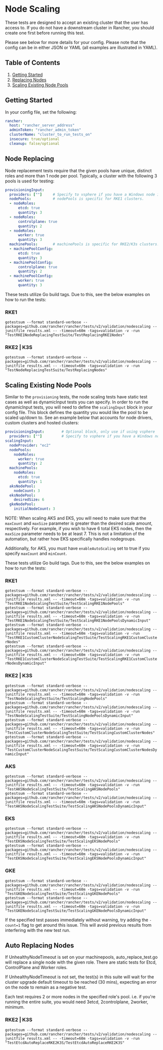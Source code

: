 # Node Scaling

These tests are designed to accept an existing cluster that the user has access to. If you do not have a downstream cluster in Rancher, you should create one first before running this test.

Please see below for more details for your config. Please note that the config can be in either JSON or YAML (all examples are illustrated in YAML).

## Table of Contents
1. [Getting Started](#Getting-Started)
2. [Replacing Nodes](#Node-Replacing)
3. [Scaling Existing Node Pools](#Scaling-Existing-Node-Pools)

## Getting Started
In your config file, set the following:
```yaml
rancher:
  host: "rancher_server_address"
  adminToken: "rancher_admin_token"
  clusterName: "cluster_to_run_tests_on"
  insecure: true/optional
  cleanup: false/optional
```

## Node Replacing
Node replacement tests require that the given pools have unique, distinct roles and more than 1 node per pool. Typically, a cluster with the following 3 pools is used for testing:
```yaml
provisioningInput:
  providers: [""]     # Specify to vsphere if you have a Windows node in your cluster
  nodePools:          # nodePools is specific for RKE1 clusters.
  - nodeRoles:
      etcd: true
      quantity: 3
  - nodeRoles:
      controlplane: true
      quantity: 2
  - nodeRoles:
      worker: true
      quantity: 3
  machinePools:       # machinePools is specific for RKE2/K3s clusters.
  - machinePoolConfig:
      etcd: true
      quantity: 3
  - machinePoolConfig:
      controlplane: true
      quantity: 2
  - machinePoolConfig:
      worker: true
      quantity: 3
  ```

These tests utilize Go build tags. Due to this, see the below examples on how to run the tests:

### RKE1
`gotestsum --format standard-verbose --packages=github.com/rancher/rancher/tests/v2/validation/nodescaling --junitfile results.xml -- -timeout=60m -tags=validation -v -run "TestRKE1NodeReplacingTestSuite/TestReplacingRKE1Nodes"`

### RKE2 | K3S
`gotestsum --format standard-verbose --packages=github.com/rancher/rancher/tests/v2/validation/nodescaling --junitfile results.xml -- -timeout=60m -tags=validation -v -run "TestNodeReplacingTestSuite/TestReplacingNodes"`

## Scaling Existing Node Pools
Similar to the `provisioning` tests, the node scaling tests have static test cases as well as dynamicInput tests you can specify. In order to run the dynamicInput tests, you will need to define the `scalingInput` block in your config file. This block defines the quantity you would like the pool to be scaled up/down to. See an example below that accounts for node drivers, custom clusters and hosted clusters:
```yaml
provisioningInput:        # Optional block, only use if using vsphere
  providers: [""]         # Specify to vsphere if you have a Windows node in your cluster
scalingInput:
  nodeProvider: "ec2"
  nodePools:
    nodeRoles:
      worker: true
      quantity: 2
  machinePools:
    nodeRoles:
      etcd: true
      quantity: 1
  aksNodePool:
    nodeCount: 3
  eksNodePool:
    desiredSize: 6
  gkeNodePool:
    initialNodeCount: 3
```
NOTE: When scaling AKS and EKS, you will need to make sure that the `maxCount` and `maxSize` parameter is greater than the desired scale amount, respectively. For example, if you wish to have 6 total EKS nodes, then the `maxSize` parameter needs to be at least 7. This is not a limitation of the automation, but rather how EKS specifically handles nodegroups.

Additionally, for AKS, you must have `enableAutoScaling` set to true if you specify `maxCount` and `minCount`.

These tests utilize Go build tags. Due to this, see the below examples on how to run the tests:

### RKE1
`gotestsum --format standard-verbose --packages=github.com/rancher/rancher/tests/v2/validation/nodescaling --junitfile results.xml -- -timeout=60m -tags=validation -v -run "TestRKE1NodeScalingTestSuite/TestScalingRKE1NodePools"` \
`gotestsum --format standard-verbose --packages=github.com/rancher/rancher/tests/v2/validation/nodescaling --junitfile results.xml -- -timeout=60m -tags=validation -v -run "TestRKE1NodeScalingTestSuite/TestScalingRKE1NodePoolsDynamicInput"` \
`gotestsum --format standard-verbose --packages=github.com/rancher/rancher/tests/v2/validation/nodescaling --junitfile results.xml -- -timeout=60m -tags=validation -v -run "TestRKE1CustomClusterNodeScalingTestSuite/TestScalingRKE1CustomClusterNodes"` \
`gotestsum --format standard-verbose --packages=github.com/rancher/rancher/tests/v2/validation/nodescaling --junitfile results.xml -- -timeout=60m -tags=validation -v -run "TestRKE1CustomClusterNodeScalingTestSuite/TestScalingRKE1CustomClusterNodesDynamicInput"`

### RKE2 | K3S
`gotestsum --format standard-verbose --packages=github.com/rancher/rancher/tests/v2/validation/nodescaling --junitfile results.xml -- -timeout=60m -tags=validation -v -run "TestNodeScalingTestSuite/TestScalingNodePools"` \
`gotestsum --format standard-verbose --packages=github.com/rancher/rancher/tests/v2/validation/nodescaling --junitfile results.xml -- -timeout=60m -tags=validation -v -run "TestNodeScalingTestSuite/TestScalingNodePoolsDynamicInput"` \
`gotestsum --format standard-verbose --packages=github.com/rancher/rancher/tests/v2/validation/nodescaling --junitfile results.xml -- -timeout=60m -tags=validation -v -run "TestCustomClusterNodeScalingTestSuite/TestScalingCustomClusterNodes"` \
`gotestsum --format standard-verbose --packages=github.com/rancher/rancher/tests/v2/validation/nodescaling --junitfile results.xml -- -timeout=60m -tags=validation -v -run "TestCustomClusterNodeScalingTestSuite/TestScalingCustomClusterNodesDynamicInput"`

### AKS
`gotestsum --format standard-verbose --packages=github.com/rancher/rancher/tests/v2/validation/nodescaling --junitfile results.xml -- -timeout=60m -tags=validation -v -run "TestAKSNodeScalingTestSuite/TestScalingAKSNodePools"` \
`gotestsum --format standard-verbose --packages=github.com/rancher/rancher/tests/v2/validation/nodescaling --junitfile results.xml -- -timeout=60m -tags=validation -v -run "TestAKSNodeScalingTestSuite/TestScalingAKSNodePoolsDynamicInput"`

### EKS
`gotestsum --format standard-verbose --packages=github.com/rancher/rancher/tests/v2/validation/nodescaling --junitfile results.xml -- -timeout=60m -tags=validation -v -run "TestEKSNodeScalingTestSuite/TestScalingEKSNodePools"` \
`gotestsum --format standard-verbose --packages=github.com/rancher/rancher/tests/v2/validation/nodescaling --junitfile results.xml -- -timeout=60m -tags=validation -v -run "TestEKSNodeScalingTestSuite/TestScalingEKSNodePoolsDynamicInput"`

### GKE
`gotestsum --format standard-verbose --packages=github.com/rancher/rancher/tests/v2/validation/nodescaling --junitfile results.xml -- -timeout=60m -tags=validation -v -run "TestGKENodeScalingTestSuite/TestScalingGKENodePools"` \
`gotestsum --format standard-verbose --packages=github.com/rancher/rancher/tests/v2/validation/nodescaling --junitfile results.xml -- -timeout=60m -tags=validation -v -run "TestGKENodeScalingTestSuite/TestScalingGKENodePoolsDynamicInput"`

If the specified test passes immediately without warning, try adding the `-count=1` flag to get around this issue. This will avoid previous results from interfering with the new test run.


## Auto Replacing Nodes
If UnhealthyNodeTimeout is set on your machinepools, auto_replace_test.go will replace a single node with the given role. There are static tests for Etcd, ControlPlane and Worker roles.

If UnhealthyNodeTimeout is not set, the test(s) in this suite will wait for the cluster upgrade default timeout to be reached (30 mins), expecting an error on the node to remain as a negative test. 

Each test requires 2 or more nodes in the specified role's pool. i.e. if you're running the entire suite, you would need 3etcd, 2controlplane, 2worker, minimum. 

### RKE2 | K3S
`gotestsum --format standard-verbose --packages=github.com/rancher/rancher/tests/v2/validation/nodescaling --junitfile results.xml -- -timeout=60m -tags=validation -v -run "TestEtcdAutoReplaceRKE2K3S/TestEtcdAutoReplaceRKE2K3S"`